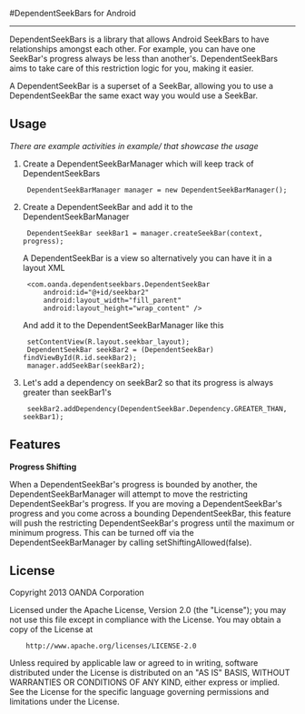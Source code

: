 #DependentSeekBars for Android
***

DependentSeekBars is a library that allows Android SeekBars to have relationships amongst each other. For example, you can have one SeekBar's progress always be less than another's. DependentSeekBars aims to take care of this restriction logic for you, making it easier.

A DependentSeekBar is a superset of a SeekBar, allowing you to use a DependentSeekBar the same exact way you would use a SeekBar.

Usage
-----

*There are example activities in example/ that showcase the usage*

1. Create a DependentSeekBarManager which will keep track of DependentSeekBars

        DependentSeekBarManager manager = new DependentSeekBarManager();

2. Create a DependentSeekBar and add it to the DependentSeekBarManager
    
        DependentSeekBar seekBar1 = manager.createSeekBar(context, progress);


    A DependentSeekBar is a view so alternatively you can have it in a layout XML
    
        <com.oanda.dependentseekbars.DependentSeekBar
            android:id="@+id/seekbar2"
            android:layout_width="fill_parent"
            android:layout_height="wrap_content" />
    
    And add it to the DependentSeekBarManager like this
    
        setContentView(R.layout.seekbar_layout);
        DependentSeekBar seekBar2 = (DependentSeekBar) findViewById(R.id.seekBar2);
        manager.addSeekBar(seekBar2);

3. Let's add a dependency on seekBar2 so that its progress is always greater than seekBar1's

        seekBar2.addDependency(DependentSeekBar.Dependency.GREATER_THAN, seekBar1);
        

Features
--------

<b>Progress Shifting</b>

When a DependentSeekBar's progress is bounded by another, the DependentSeekBarManager will attempt to move the restricting DependentSeekBar's progress. If you are moving a DependentSeekBar's progress and you come across a bounding DependentSeekBar, this feature will push the restricting DependentSeekBar's progress until the maximum or minimum progress.  This can be turned off via the DependentSeekBarManager by calling setShiftingAllowed(false).

License
-------

   Copyright 2013 OANDA Corporation

   Licensed under the Apache License, Version 2.0 (the "License");
   you may not use this file except in compliance with the License.
   You may obtain a copy of the License at

        http://www.apache.org/licenses/LICENSE-2.0

   Unless required by applicable law or agreed to in writing, software
   distributed under the License is distributed on an "AS IS" BASIS,
   WITHOUT WARRANTIES OR CONDITIONS OF ANY KIND, either express or implied.
   See the License for the specific language governing permissions and
   limitations under the License.
